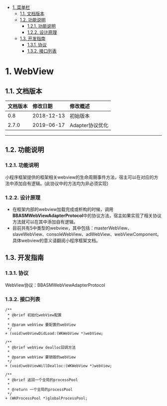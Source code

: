 - [1. 菜单栏](#1)
    - [1.1. 文档版本](#11)
    - [1.2. 功能说明](#12)
        - [1.2.1. 功能说明](#121)
        - [1.2.2. 设计原理](#122)
    - [1.3. 开发指南](#13)
        - [1.3.1. 协议](#131)
        - [1.3.2. 接口列表](#132)  
<!-- /TOC -->

# <span id="1"> 1. WebView
## <span id="11"> 1.1. 文档版本

|文档版本|修改日期|修改概述|
|:--|:--|:--|
|0.8|2018-12-13|初始版本|
|2.7.0|2019-06-17|Adapter协议优化|

--------------------------
## <span id="12"> 1.2. 功能说明

### <span id="121"> 1.2.1. 功能说明

小程序框架提供的框架相关webview的生命周期事件方法，宿主可以在对应的方法中添加自有逻辑。(此协议中的方法均为非必须实现)

### <span id="122"> 1.2.2. 设计原理

+ 在框架内部的webview加载完成或析构的时候，调用**BBASMWebViewAdapterProtocol**中的协议方法，宿主如果实现了相关协议方法就可以在其中添加自有逻辑。
+ 目前共有5中类型的webview，其中包括：masterWebView、slaveWebView、consoleWebView、adWebView、webViewComponent。具体webview的意义请翻阅小程序框架文档。

 
## <span id="13"> 1.3. 开发指南

### <span id="131"> 1.3.1. 协议
WebView协议：BBASMWebViewAdapterProtocol

### <span id="132"> 1.3.2. 接口列表

```
/**
 * @brief 初始化webView配置
 *
 * @param webView 要配置的webView
 */
+ (void)webViewDidLoad:(WKWebView *)webView;

/**
 * @brief webView dealloc回调方法
 *
 * @param webView 要销毁的webView
 */
+ (void)webViewWillDealloc:(WKWebView *)webView;

/**
 * @brief 返回一个全局的processPool
 *
 * @return 一个全局的processPool
 */
+ (WKProcessPool *)globalProcessPool;
```
